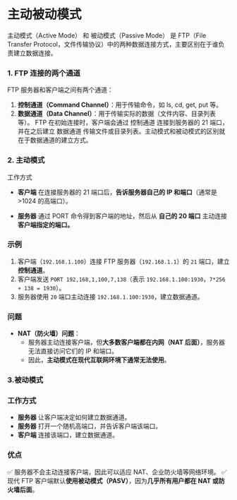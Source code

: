# 主动被动模式
主动模式（Active Mode） 和 被动模式（Passive Mode） 是 FTP（File Transfer Protocol，文件传输协议）中的两种数据连接方式，主要区别在于谁负责建立数据连接。
### 1. FTP 连接的两个通道
FTP 服务器和客户端之间有两个通道：
1. **控制通道（Command Channel）**：用于传输命令，如 ls, cd, get, put 等。
2. **数据通道（Data Channel）**：用于传输实际的数据（文件内容、目录列表等）。
FTP 在初始连接时，客户端会通过 控制通道 连接到服务器的 21 端口，并在之后建立 数据通道 传输文件或目录列表。主动模式和被动模式的区别就在于数据通道的建立方式。
### 2. 主动模式
工作方式

- **客户端** 在连接服务器的 21 端口后，**告诉服务器自己的 IP 和端口**（通常是 >1024 的高端口）。

- **服务器** 通过 PORT 命令得到客户端的地址，然后从 **自己的 20 端口** 主动连接 **客户端指定的端口。**

### **示例**

1. 客户端（`192.168.1.100`）连接 FTP 服务器（`192.168.1.1`）的 `21` 端口，建立**控制通道**。
2. 客户端发送 `PORT 192,168,1,100,7,138`（表示 `192.168.1.100:1930`，`7*256 + 138 = 1930`）。
3. 服务器使用 `20` 端口主动连接 `192.168.1.100:1930`，建立数据通道。

### **问题**

- **NAT（防火墙）问题**：
  - 服务器主动连接客户端，但**大多数客户端都在内网（NAT 后面）**，服务器无法直接访问它们的 IP 和端口。
  - 因此，**主动模式在现代互联网环境下通常无法使用**。

### 3.被动模式

### **工作方式**

- **服务器** 让客户端决定如何建立数据通道。
- **服务器** 打开一个随机高端口，并告诉客户端该端口。
- **客户端** 连接该端口，建立数据通道。

### **优点**

✅ 服务器不会主动连接客户端，因此可以适应 NAT、企业防火墙等网络环境。
 ✅ 现代 FTP 客户端默认**使用被动模式（PASV）**，因为**几乎所有用户都在 NAT 或防火墙后面**。

